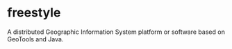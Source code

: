 # freestyle
A distributed Geographic Information System platform or software based on GeoTools and Java.
